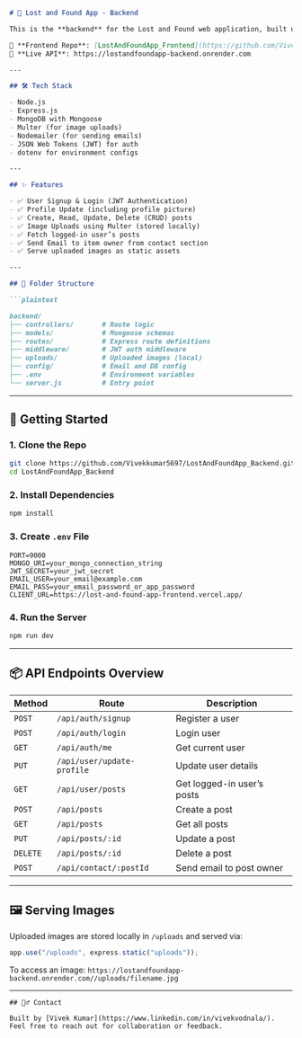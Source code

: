 

```markdown
# 🎒 Lost and Found App - Backend

This is the **backend** for the Lost and Found web application, built using **Node.js**, **Express**, and **MongoDB**. It provides RESTful APIs for user authentication, post creation, image uploads, profile management, and email functionality.

🔗 **Frontend Repo**: [LostAndFoundApp_Frontend](https://github.com/Vivekkumar5697/LostAndFoundApp_Frontend)  
🔗 **Live API**: https://lostandfoundapp-backend.onrender.com

---

## 🛠️ Tech Stack

- Node.js
- Express.js
- MongoDB with Mongoose
- Multer (for image uploads)
- Nodemailer (for sending emails)
- JSON Web Tokens (JWT) for auth
- dotenv for environment configs

---

## ✨ Features

- ✅ User Signup & Login (JWT Authentication)
- ✅ Profile Update (including profile picture)
- ✅ Create, Read, Update, Delete (CRUD) posts
- ✅ Image Uploads using Multer (stored locally)
- ✅ Fetch logged-in user’s posts
- ✅ Send Email to item owner from contact section
- ✅ Serve uploaded images as static assets

---

## 📁 Folder Structure

```plaintext

backend/
├── controllers/       # Route logic
├── models/            # Mongoose schemas
├── routes/            # Express route definitions
├── middleware/        # JWT auth middleware
├── uploads/           # Uploaded images (local)
├── config/            # Email and DB config
├── .env               # Environment variables
└── server.js          # Entry point

````

---

## 🚀 Getting Started

### 1. Clone the Repo

```bash
git clone https://github.com/Vivekkumar5697/LostAndFoundApp_Backend.git
cd LostAndFoundApp_Backend
````

### 2. Install Dependencies

```bash
npm install
```

### 3. Create `.env` File

```env
PORT=9000
MONGO_URI=your_mongo_connection_string
JWT_SECRET=your_jwt_secret
EMAIL_USER=your_email@example.com
EMAIL_PASS=your_email_password_or_app_password
CLIENT_URL=https://lost-and-found-app-frontend.vercel.app/
```

### 4. Run the Server

```bash
npm run dev
```

---

## 📦 API Endpoints Overview

| Method   | Route                      | Description                |
| -------- | -------------------------- | -------------------------- |
| `POST`   | `/api/auth/signup`         | Register a user            |
| `POST`   | `/api/auth/login`          | Login user                 |
| `GET`    | `/api/auth/me`             | Get current user           |
| `PUT`    | `/api/user/update-profile` | Update user details        |
| `GET`    | `/api/user/posts`          | Get logged-in user’s posts |
| `POST`   | `/api/posts`               | Create a post              |
| `GET`    | `/api/posts`               | Get all posts              |
| `PUT`    | `/api/posts/:id`           | Update a post              |
| `DELETE` | `/api/posts/:id`           | Delete a post              |
| `POST`   | `/api/contact/:postId`     | Send email to post owner   |

---

## 🖼️ Serving Images

Uploaded images are stored locally in `/uploads` and served via:

```js
app.use("/uploads", express.static("uploads"));
```

To access an image:
`https://lostandfoundapp-backend.onrender.com//uploads/filename.jpg`

---
```
## 🙋‍♂️ Contact

Built by [Vivek Kumar](https://www.linkedin.com/in/vivekvodnala/).
Feel free to reach out for collaboration or feedback.

```
